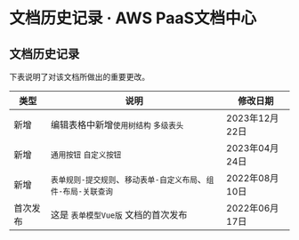 # 文档历史记录 · AWS PaaS文档中心

## 文档历史记录

下表说明了对该文档所做出的重要更改。

类型 | 说明 | 修改日期  
---|---|---  
新增 | 编辑表格中新增`使用树结构` `多级表头` | 2023年12月22日  
新增 | `通用按钮` `自定义按钮` | 2023年04月24日  
新增 | `表单规则-提交规则`、`移动表单-自定义布局`、`组件-布局-关联查询` | 2022年08月10日  
首次发布 | 这是 `表单模型Vue版` 文档的首次发布 | 2022年06月17日